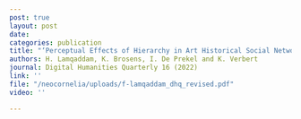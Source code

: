 ```yaml
---
post: true
layout: post
date: 
categories: publication
title: "‘Perceptual Effects of Hierarchy in Art Historical Social Networks’"
authors: H. Lamqaddam, K. Brosens, I. De Prekel and K. Verbert
journal: Digital Humanities Quarterly 16 (2022)
link: ''
file: "/neocornelia/uploads/f-lamqaddam_dhq_revised.pdf"
video: ''

---
```

